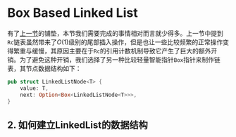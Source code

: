 # Box Based Linked List

有了[上一节](./rc_linked_list.md)的铺垫，本节我们需要完成的事情相对而言就少得多。上一节中提到`Rc`链表虽然带来了$O(1)$级别的尾部插入操作，但是也让一些比较频繁的正常操作变得繁重与缓慢，其原因主要在于`Rc`的引用计数机制导致它产生了巨大的额外开销。为了避免这种开销，我们选择了另一种比较轻量智能指针`Box`指针来制作链表，其节点数据结构如下：  

```rust
pub struct LinkedListNode<T> {
    value: T,
    next: Option<Box<LinkedListNode<T>>>,
}
```

## 2. 如何建立LinkedList的数据结构


